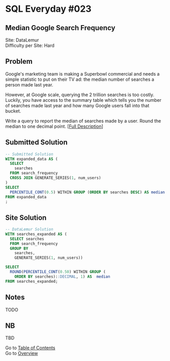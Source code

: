 # SQL Everyday \#023

## Median Google Search Frequency

Site: DataLemur\
Difficulty per Site: Hard

## Problem

Google's marketing team is making a Superbowl commercial and needs a simple statistic to put on their TV ad: the median number of searches a person made last year.

However, at Google scale, querying the 2 trillion searches is too costly. Luckily, you have access to the summary table which tells you the number of searches made last year and how many Google users fall into that bucket.

Write a query to report the median of searches made by a user. Round the median to one decimal point. [[Full Description](https://datalemur.com/questions/median-search-freq)]

## Submitted Solution

```sql
-- Submitted Solution
WITH expanded_data AS (
  SELECT 
    searches
  FROM search_frequency
  CROSS JOIN GENERATE_SERIES(1, num_users)
)
SELECT
  PERCENTILE_CONT(0.5) WITHIN GROUP (ORDER BY searches DESC) AS median
FROM expanded_data
;
```

## Site Solution

```sql
-- DataLemur Solution 
WITH searches_expanded AS (
  SELECT searches
  FROM search_frequency
  GROUP BY 
    searches, 
    GENERATE_SERIES(1, num_users))

SELECT 
  ROUND(PERCENTILE_CONT(0.50) WITHIN GROUP (
    ORDER BY searches)::DECIMAL, 1) AS  median
FROM searches_expanded;
```

## Notes

TODO

## NB

TBD

Go to [Table of Contents](/README.md#contents)\
Go to [Overview](/README.md)
